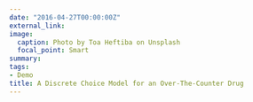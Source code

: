 ```yaml
---
date: "2016-04-27T00:00:00Z"
external_link: 
image:
  caption: Photo by Toa Heftiba on Unsplash
  focal_point: Smart
summary: 
tags:
- Demo
title: A Discrete Choice Model for an Over-The-Counter Drug
---
```

